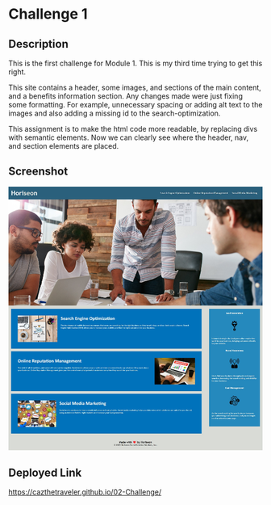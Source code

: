 # Challenge 1

## Description

This is the first challenge for Module 1. This is my third time trying to get this right.

This site contains a header, some images, and sections of the main content, and a benefits information section.
Any changes made were just fixing some formatting. For example, unnecessary spacing or adding alt text to the images and
also adding a missing id to the search-optimization.

This assignment is to make the html code more readable, by replacing divs with semantic elements. Now we can clearly see
where the header, nav, and section elements are placed.

## Screenshot

![Alt text](assets/images/horiseon-screenshot.jpg "screenshot")

## Deployed Link

https://cazthetraveler.github.io/02-Challenge/